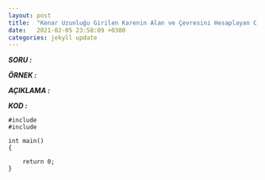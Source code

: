 ```yaml
---
layout: post
title:  "Kenar Uzunluğu Girilen Karenin Alan ve Çevresini Hesaplayan C Kodu"
date:   2021-02-05 23:58:09 +0300
categories: jekyll update
---
```


***SORU :***


***ÖRNEK :***    


    
***AÇIKLAMA :***



***KOD :***

    #include 
    #include 

    int main()
    {

        return 0;
    }